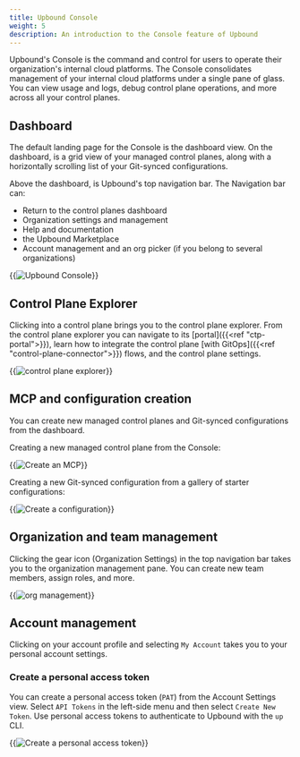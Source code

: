 ```yaml
---
title: Upbound Console
weight: 5
description: An introduction to the Console feature of Upbound
---
```


Upbound's Console is the command and control for users to operate their organization's internal cloud platforms. The Console consolidates management of your internal cloud platforms under a single pane of glass. You can view usage and logs, debug control plane operations, and more across all your control planes. 

## Dashboard

The default landing page for the Console is the dashboard view. On the dashboard, is a grid view of your managed control planes, along with a horizontally scrolling list of your Git-synced configurations. 

Above the dashboard, is Upbound's top navigation bar. The Navigation bar can:

- Return to the control planes dashboard
- Organization settings and management
- Help and documentation
- the Upbound Marketplace
- Account management and an org picker (if you belong to several organizations)

{{<img src="concepts/images/dashboard.png" alt="Upbound Console" quality="100" lightbox="true">}}

<!-- vale Google.Headings = NO -->
## Control Plane Explorer
<!-- vale Google.Headings = YES -->

Clicking into a control plane brings you to the control plane explorer. From the control plane explorer you can navigate to its [portal]({{<ref "ctp-portal">}}), learn how to integrate the control plane [with GitOps]({{<ref "control-plane-connector">}}) flows, and the control plane settings.

{{<img src="concepts/images/ctp-explorer.png" alt="control plane explorer" quality="100" lightbox="true">}}

## MCP and configuration creation

You can create new managed control planes and Git-synced configurations from the dashboard. 

Creating a new managed control plane from the Console:

{{<img src="concepts/images/mcp-create-flow.png" alt="Create an MCP" quality="100" lightbox="true">}}

Creating a new Git-synced configuration from a gallery of starter configurations:

{{<img src="concepts/images/config-create-flow.png" alt="Create a configuration" quality="100" lightbox="true">}}

## Organization and team management

Clicking the gear icon (Organization Settings) in the top navigation bar takes you to the organization management pane. You can create new team members, assign roles, and more.

{{<img src="concepts/images/org-mgmt.png" alt="org management" quality="100" lightbox="true">}}

## Account management

Clicking on your account profile and selecting `My Account` takes you to your personal account settings.

### Create a personal access token

You can create a personal access token (`PAT`) from the Account Settings view. Select `API Tokens` in the left-side menu and then select `Create New Token`. Use personal access tokens to authenticate to Upbound with the `up` CLI.

{{<img src="concepts/images/settings-api-token.png" alt="Create a personal access token" quality="100" lightbox="true">}}